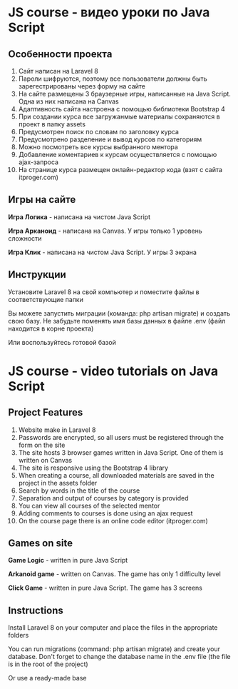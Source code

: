 # JS course - видео уроки по Java Script
## Особенности проекта
<ol>
  <li>Сайт написан на Laravel 8</li>
  <li>Пароли шифруются, поэтому все пользователи должны быть зарегестрированы через форму на сайте</li>
  <li>На сайте размещены 3 браузерные игры, написанные на Java Script. Одна из них написана на Canvas</li>
  <li>Адаптивность сайта настроена с помощью библиотеки Bootstrap 4</li>
  <li>При создании курса все загружанмые материалы сохраняются в проект в папку assets</li>
  <li>Предусмотрен поиск по словам по заголовку курса</li>
  <li>Предусмотрено разделение и вывод курсов по категориям</li>
  <li>Можно посмотреть все курсы выбранного ментора</li>
  <li>Добавление коментариев к курсам осуществляется с помощью ajax-запроса</li>
  <li>На странице курса размещен онлайн-редактор кода (взят с сайта itproger.com)</li>
</ol>

## Игры на сайте
<p><b>Игра Логика</b> - написана на чистом Java Script</p>
<p><b>Игра Арканоид</b> - написана на Canvas. У игры только 1 уровень сложности</p>
<p><b>Игра Клик</b> - написана на чистом Java Script. У игры 3 экрана</p>

## Инструкции
<p>Установите Laravel 8 на свой компьютер и поместите файлы в соответствующие папки</p>
<p>Вы можете запустить миграции (команда: php artisan migrate) и создать свою базу. Не забудьте поменять имя базы данных в файле .env (файл находится в корне проекта)</p>
<p>Или воспользуйтесь готовой базой</p>

# JS course - video tutorials on Java Script
## Project Features
<ol>
  <li>Website make in Laravel 8</li>
  <li>Passwords are encrypted, so all users must be registered through the form on the site</li>
  <li>The site hosts 3 browser games written in Java Script. One of them is written on Canvas</li>
  <li>The site is responsive using the Bootstrap 4 library</li>
  <li>When creating a course, all downloaded materials are saved in the project in the assets folder</li>
  <li>Search by words in the title of the course</li>
  <li>Separation and output of courses by category is provided</li>
  <li>You can view all courses of the selected mentor</li>
  <li>Adding comments to courses is done using an ajax request</li>
  <li>On the course page there is an online code editor (itproger.com)</li>
</ol>

## Games on site
<p><b>Game Logic</b> - written in pure Java Script</p>
<p><b>Arkanoid game</b> - written on Canvas. The game has only 1 difficulty level</p>
<p><b>Click Game</b> - written in pure Java Script. The game has 3 screens</p>

## Instructions
<p>Install Laravel 8 on your computer and place the files in the appropriate folders</p>
<p>You can run migrations (command: php artisan migrate) and create your database. Don't forget to change the database name in the .env file (the file is in the root of the project)</p>
<p>Or use a ready-made base</p>
